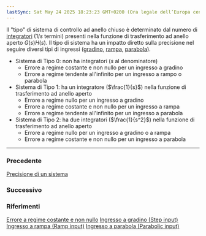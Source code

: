 ```yaml
---
lastSync: Sat May 24 2025 18:23:23 GMT+0200 (Ora legale dell’Europa centrale)
---
```

Il "tipo" di sistema di controllo ad anello chiuso è determinato dal numero di [integratori](Integratore.md) ($1 / s$ termini) presenti nella funzione di trasferimento ad anello aperto $G(s) H(s)$. Il tipo di sistema ha un impatto diretto sulla precisione nel seguire diversi tipi di ingressi ([gradino](Ingresso%20a%20gradino%20(Step%20input).md), [rampa](Ingresso%20a%20rampa%20(Ramp%20input).md), [parabola](Ingresso%20a%20parabola%20(Parabolic%20input).md)).

- Sistema di Tipo 0: non ha integratori ($s$ al denominatore)
	- Errore a regime costante e non nullo per un ingresso a gradino
	- Errore a regime tendente all'infinito per un ingresso a rampo o parabola
- Sistema di Tipo 1: ha un integratore ($\frac{1}{s}$) nella funzione di trasferimento ad anello aperto
	- Errore a regime nullo per un ingresso a gradino
	- Errore a regime costante e non nullo per un ingresso a rampa
	- Errore a regime tendente all'infinito per un ingresso a parabola
- Sistema di Tipo 2: ha due integratori ($\frac{1}{s^2}$) nella funzione di trasferimento ad anello aperto
	- Errore a regime nullo per un ingresso a gradino o a rampa
	- Errore a regime costante e non nullo per un ingresso a parabola


---
### Precedente
[Precisione di un sistema](Precisione%20di%20un%20sistema.md)

### Successivo


### Riferimenti
[Errore a regime costante e non nullo](Errore%20a%20regime%20costante%20e%20non%20nullo.md)
[Ingresso a gradino (Step input)](Ingresso%20a%20gradino%20(Step%20input).md)
[Ingresso a rampa (Ramp input)](Ingresso%20a%20rampa%20(Ramp%20input).md)
[Ingresso a parabola (Parabolic input)](Ingresso%20a%20parabola%20(Parabolic%20input).md)